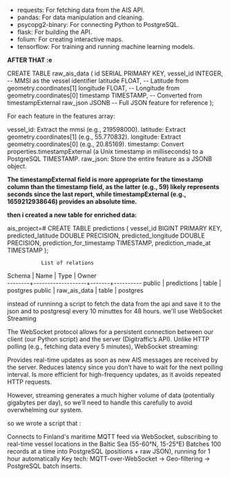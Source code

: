 - requests: For fetching data from the AIS API.
- pandas: For data manipulation and cleaning.
- psycopg2-binary: For connecting Python to PostgreSQL.
- flask: For building the API.
- folium: For creating interactive maps.
- tensorflow: For training and running machine learning models.

**AFTER THAT :e**  

CREATE TABLE raw_ais_data (
    id SERIAL PRIMARY KEY,
    vessel_id INTEGER,          -- MMSI as the vessel identifier
    latitude FLOAT,            -- Latitude from geometry.coordinates[1]
    longitude FLOAT,           -- Longitude from geometry.coordinates[0]
    timestamp TIMESTAMP,       -- Converted from timestampExternal
    raw_json JSONB             -- Full JSON feature for reference
);

For each feature in the features array:

vessel_id: Extract the mmsi (e.g., 219598000).
latitude: Extract geometry.coordinates[1] (e.g., 55.770832).
longitude: Extract geometry.coordinates[0] (e.g., 20.85169).
timestamp: Convert properties.timestampExternal (a Unix timestamp in milliseconds) to a PostgreSQL TIMESTAMP.
raw_json: Store the entire feature as a JSONB object.

**The timestampExternal field is more appropriate for the timestamp column than the timestamp field, as the latter (e.g., 59) likely represents seconds since the last report, while timestampExternal (e.g., 1659212938646) provides an absolute time.**


**then i created a new table for enriched data:**  

ais_project=# CREATE TABLE predictions (
    vessel_id BIGINT PRIMARY KEY,
    predicted_latitude DOUBLE PRECISION,
    predicted_longitude DOUBLE PRECISION,
    prediction_for_timestamp TIMESTAMP,
    prediction_made_at TIMESTAMP
);


               List of relations
 Schema |       Name        | Type  |  Owner   
--------+-------------------+-------+----------
 public | predictions       | table | postgres
 public | raw_ais_data      | table | postgres



 instead of runninng a script to fetch the data from the api and save it to the json and to postgresql every 10 minuttes for 48 hours. 
 we'll use WebSocket Streaming

The WebSocket protocol allows for a persistent connection between our client (our Python script) and the server (Digitraffic’s API). Unlike HTTP polling (e.g., fetching data every 5 minutes), WebSocket streaming:

Provides real-time updates as soon as new AIS messages are received by the server.
Reduces latency since you don’t have to wait for the next polling interval.
Is more efficient for high-frequency updates, as it avoids repeated HTTP requests.

However, streaming generates a much higher volume of data (potentially gigabytes per day), so we’ll need to handle this carefully to avoid overwhelming our system.

so we wrote a script that :

Connects to Finland's maritime MQTT feed via WebSocket, subscribing to real-time vessel locations in the Baltic Sea (55-60°N, 15-25°E)
Batches 100 records at a time into PostgreSQL (positions + raw JSON), running for 1 hour automatically
Key tech: MQTT-over-WebSocket → Geo-filtering → PostgreSQL batch inserts.